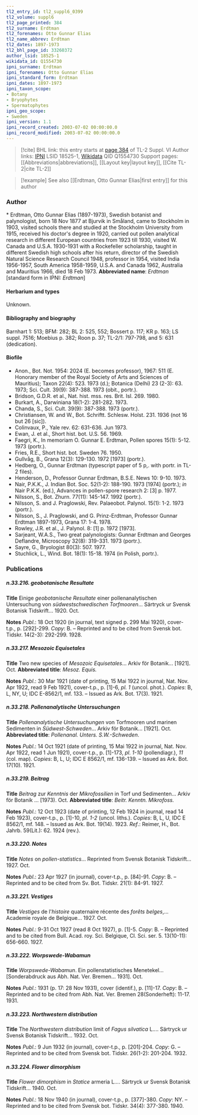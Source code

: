 ```yaml
---
tl2_entry_id: tl2_suppl6_0399
tl2_volume: suppl6
tl2_page_printed: 384
tl2_surname: Erdtman
tl2_forenames: Otto Gunnar Elias
tl2_name_abbrev: Erdtman
tl2_dates: 1897-1973
tl2_bhl_page_id: 33260372
author_lsid: 18525-1
wikidata_id: Q1554730
ipni_surname: Erdtman
ipni_forenames: Otto Gunnar Elias
ipni_standard_form: Erdtman
ipni_dates: 1897-1973
ipni_taxon_scope: 
- Botany
- Bryophytes
- Spermatophytes
ipni_geo_scope: 
- Sweden
ipni_version: 1.1
ipni_record_created: 2003-07-02 00:00:00.0
ipni_record_modified: 2003-07-02 00:00:00.0
---
```


> [!cite] BHL link: this entry starts at [page 384](https://www.biodiversitylibrary.org/page/33260372) of TL-2 Suppl. VI
> Author links: [IPNI](https://www.ipni.org/a/18525-1) LSID 18525-1, [Wikidata](https://www.wikidata.org/wiki/Q1554730) QID Q1554730
> Support pages: [[Abbreviations|abbreviations]], [[Layout key|layout key]], [[Cite TL-2|cite TL-2]]

> [!example] See also [[Erdtman, Otto Gunnar Elias|first entry]] for this author

### Author

\* Erdtman, Otto Gunnar Elias (1897-1973), Swedish botanist and palynologist, born 18 Nov 1877 at Bjurvik in Småland, came to Stockholm in 1903, visited schools there and studied at the Stockholm University from 1915, received his doctor's degree in 1920, carried out pollen analytical research in different European countries from 1923 till 1930, visited W. Canada and U.S.A. 1930-1931 with a Rockefeller scholarship, taught in different Swedish high schools after his return, director of the Swedish Natural Science Research Council 1948, professor in 1954, visited India 1956-1957, South America 1958-1959, U.S.A. and Canada 1962, Australia and Mauritius 1966, died 18 Feb 1973. 
**Abbreviated name**: *Erdtman* \[standard form in IPNI: *Erdtman*\]

#### Herbarium and types

Unknown.

#### Bibliography and biography

Barnhart 1: 513; BFM: 282; BL 2: 525, 552; Bossert p. 117; KR p. 163; LS suppl. 7516; Moebius p. 382; Roon p. 37; TL-2/1: 797-798, and 5: 631 (dedication).

#### Biofile

- Anon., Bot. Not. 1954: 2024 (E. becomes professor), 1967: 511 (E. Honorary member of the Royal Society of Arts and Sciences of Mauritius); Taxon 22(4): 523. 1973 (d.); Botanica (Delhi) 23 (2-3): 63. 1973; Sci. Cult. 39(9): 387-388. 1973 (obit., portr.).
- Bridson, G.D.R. et al., Nat. hist. mss. res. Brit. Isl. 269. 1980.
- Burkart, A., Darwiniana 18(1-2): 281-282. 1973.
- Chanda, S., Sci. Cult. 39(9): 387-388. 1973 (portr.).
- Christiansen, W. and W., Bot. Schriftt. Schlesw. Holst. 231. 1936 (not 16 but 26 \[sic\]).
- Colinvaux, P., Yale rev. 62: 631-636. Jun 1973.
- Ewan, J. et al., Short hist. bot. U.S. 56. 1969.
- Faegri, K., In memoriam O. Gunnar E. Erdtman, Pollen spores 15(1): 5-12. 1973 (portr.).
- Fries, R.E., Short hist. bot. Sweden 76. 1950.
- Gullvåg, B., Grana 12(3): 129-130. 1972 \[1973\] (portr.).
- Hedberg, O., Gunnar Erdtman (typescript paper of 5 p,. with portr. in TL-2 files).
- Henderson, D., Professor Gunnar Erdtman, B.S.E. News 10: 9-10. 1973.
- Nair, P.K.K., J. Indian Bot. Soc. 52(1-2): 188-190. 1973 \[1974\] (portr.); *in* Nair P.K.K. (ed.), Advances in pollen-spore research 2: \[3\] p. 1977.
- Nilsson, S., Bot. Zhurn. 77(11): 145-147. 1992 (portr.).
- Nilsson, S. and J. Praglowski, Rev. Palaeobot. Palynol. 15(1): 1-2. 1973 (portr.).
- Nilsson, S., J. Praglowski, and G. Prinz-Erdtman, Professor Gunnar Erdtman 1897-1973, Grana 17: 1-4. 1978.
- Rowley, J.R. et al., J. Palynol. 8: \[1\] p. 1972 \[1973\].
- Sarjeant, W.A.S., Two great palynologists: Gunnar Erdtman and Georges Deflandre, Microscopy 32(8): 319-331. 1973 (portr.).
- Sayre, G., Bryologist 80(3): 507. 1977.
- Stuchlick, L., Wind. Bot. 18(1): 15-18. 1974 (in Polish, portr.).

### Publications

##### n.33.216. geobotanische Resultate

**Title**
Einige *geobotanische Resultate* einer pollenanalytischen Untersuchung von *südwestschwedischen Torfmooren*... Särtryck ur Svensk Botanisk Tidskrift... 1920. Oct.

**Notes**
*Publ*.: 18 Oct 1920 (in journal, text signed p. 299 Mai 1920), cover-t.p., p. \[292\]-299. *Copy*: B. – Reprinted and to be cited from Svensk bot. Tidskr. 14(2-3): 292-299. 1928.

##### n.33.217. Mesozoic Equisetales

**Title**
Two new species of *Mesozoic Equisetales*... Arkiv för Botanik... \[1921\]. Oct.
**Abbreviated title**: *Mesoz. Equis.*

**Notes**
*Publ*.: 30 Mar 1921 (date of printing, 15 Mai 1922 in journal, Nat. Nov. Apr 1922, read 9 Feb 1921), cover-t.p., p. \[1\]-6, *pl. 1* (uncol. phot.). *Copies*: B, L, NY, U; IDC E-8562/1, mf. 133. – Issued as Ark. Bot. 17(3). 1921.

##### n.33.218. Pollenanalytische Untersuchungen

**Title**
*Pollenanalytische Untersuchungen* von Torfmooren und marinen Sedimenten in *Südwest-Schweden*... Arkiv för Botanik... \[1921\]. Oct.
**Abbreviated title**: *Pollenanal. Unters. S.W.-Schweden*.

**Notes**
*Publ*.: 14 Oct 1921 (date of printing, 15 Mai 1922 in journal, Nat. Nov. Apr 1922, read 1 Jun 1921), cover-t.p., p. \[1\]-173, *pl. 1-10* (pollendiagr.), *11* (col. map). *Copies*: B, L, U; IDC E 8562/1, mf. 136-139. – Issued as Ark. Bot. 17(10). 1921.

##### n.33.219. Beitrag

**Title**
*Beitrag* zur *Kenntnis* der *Mikrofossilien* in Torf und Sedimenten... Arkiv för Botanik ... \[1973). Oct.
**Abbreviated title**: *Beitr. Kenntn. Mikrofoss.*

**Notes**
*Publ*.: 12 Oct 1923 (date of printing, 12 Feb 1924 in journal, read 14 Feb 1923), cover-t.p., p. \[1\]-10, *pl. 1-2* (uncol. liths.). *Copies*: B, L, U, IDC E 8562/1, mf. 148. – Issued as Ark. Bot. 19(14). 1923.
*Ref*.: Reimer, H., Bot. Jahrb. 59(Lit.): 62. 1924 (rev.).

##### n.33.220. Notes

**Title**
*Notes* on *pollen-statistics*... Reprinted from Svensk Botanisk Tidskrift... 1927. Oct.

**Notes**
*Publ*.: 23 Apr 1927 (in journal), cover-t.p., p. \[84\]-91. *Copy*: B. – Reprinted and to be cited from Sv. Bot. Tidskr. 21(1): 84-91. 1927.

##### n.33.221. Vestiges

**Title**
*Vestiges* de l'*histoire* quaternaire récente des *forêts belges*,... Academie royale de Belgique... 1927. Oct.

**Notes**
*Publ*.: 9-31 Oct 1927 (read 8 Oct 1927), p. \[1\]-5. *Copy*: B. – Reprinted and to be cited from Bull. Acad. roy. Sci. Belgique, Cl. Sci. ser. 5. 13(10-11): 656-660. 1927.

##### n.33.222. Worpswede-Wabamun

**Title**
*Worpswede-Wabamun*. Ein pollenstatistisches Menetekel... \[Sonderabdruck aus Abh. Nat. Ver. Bremen... 1931\]. Oct.

**Notes**
*Publ*.: 1931 (p. 17: 28 Nov 1931), cover (identif.), p. \[11\]-17. *Copy*: B. – Reprinted and to be cited from Abh. Nat. Ver. Bremen 28(Sonderheft): 11-17. 1931.

##### n.33.223. Northwestern distribution

**Title**
The *Northwestern distribution* limit of *Fagus silvatica* L.... Särtryck ur Svensk Botanisk Tidskrift... 1932. Oct.

**Notes**
*Publ*.: 9 Jun 1932 (in journal), cover-t.p., p. \[201\]-204. *Copy*: G. – Reprinted and to be cited from Svensk bot. Tidskr. 26(1-2): 201-204. 1932.

##### n.33.224. Flower dimorphism

**Title**
*Flower dimorphism* in *Statice* armeria L.... Särtryck ur Svensk Botanisk Tidskrift... 1940. Oct.

**Notes**
*Publ*.: 18 Nov 1940 (in journal), cover-t.p., p. \[377\]-380. *Copy*: NY. – Reprinted and to be cited from Svensk bot. Tidskr. 34(4): 377-380. 1940.

